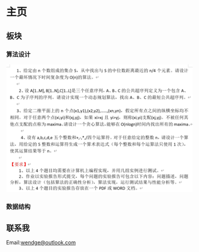 # 主页

## 板块

### 算法设计

![zuoye](algorithm.jpg)

### 数据结构

## 联系我

Email:[wendge@outlook.com](mailto:wendge@outlook.com)
